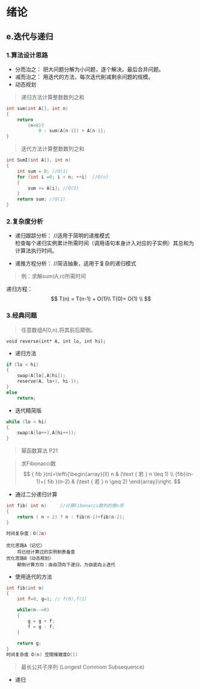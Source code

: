 # 绪论
## e.迭代与递归

### 1.算法设计思路  
* 分而治之：
    把大问题分解为小问题，逐个解决。最后合并问题。  
* 减而治之：
    用迭代的方法，每次迭代削减剩余问题的规模。
* 动态规划

> 递归方法计算整数数列之和  
```cpp
int sum(int A[], int n)
{
    return 
        (n<0)?
            0 : sum(A[n-1]) + A[n-1];
}
```

> 迭代方法计算整数数列之和
```cpp
int SumI(int A[], int n)
{
    int sum = 0; //O(1)
    for (int i =0; i < n; ++i)  //O(n)
    {
        sum += A[i]; //O(1)
    }
    return sum; //O(1)
}
```

### 2.复杂度分析
* 递归跟踪分析： //适用于简明的递推模式  
    检查每个递归实例累计所需时间（调用语句本身计入对应的子实例）其总和为计算法执行时间。

* 递推方程分析： //简洁抽象，适用于复杂的递归模式  

> 例：求解sum(A,n)所需时间  

递归方程： 
$$ 
T(n) = T(n-1) + O(1)\\
T(0)= O(1) \\
$$

### 3.经典问题  
> 任意数组A[0,n),将其前后颠倒。  
```
void reverse(int* A, int lo, int hi);
```

* 递归方法
```cpp
if (lo < hi)
{
    swap(A[lo],A[hi]);
    reserve(A, lo+1, hi-1);
}
else
    return;
```

* 迭代精简版
```cpp
while (lo < hi)
{
    swap(A[lo++],A[hi++]);
}
```
> 幂函数算法 P21

> 求Fibonacci数  
$$
{ fib }(n)=\left\{\begin{array}{ll}
n & (\text { 若 } n \leq 1) \\
{fib}(n-1)+{ fib }(n-2) & (\text { 若 } n \geq 2)
\end{array}\right.
$$

* 通过二分递归计算

```cpp
int fib( int n)     //计算Fibonacci数列的第n项
{
    return ( n < 2) ? n : fib(n-1)+fib(n-2);
}

时间复杂度：O(2n)
```

    优化思路A（记忆） 
        将已经计算过的实例制表备查
    优化思路B（动态规划）
        颠倒计算方向：由自顶向下递归，为自底向上迭代

* 使用迭代的方法
```cpp
int fib(int n)
{
    int f=0, g=1; // f(0),f(1)

    while(n-->0)
    {
        g = g + f;
        f = g - f;
    }
    
    return g;
}
时间复杂度 O(n) 空間複雑度O(1)
```

> 最长公共子序列 (Longest Commom Subsequence)

* 递归
